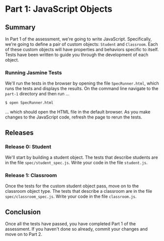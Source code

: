 # Part 1: JavaScript Objects
## Summary
In Part 1 of the assessment, we're going to write JavaScript.  Specifically, we're going to define a pair of custom objects:  `Student` and `Classroom`.  Each of these custom objects will have properties and behaviors specific to itself.  Tests have been written to guide you through the development of each object.


### Running Jasmine Tests
We'll run the tests in the browser by opening the file `SpecRunner.html`, which runs the tests and displays the results.  On the command line navigate to the `part-1` directory and then run
...

```
$ open SpecRunner.html
```

... which should open the HTML file in the default browser.  As you make changes to the JavaScript code, refresh the page to rerun the tests.


## Releases
### Release 0: Student
We'll start by building a student object.  The tests that describe students are in the file `spec/student_spec.js`.  Write your code in the file `student.js`.


### Release 1: Classroom
Once the tests for the custom student object pass, move on to the classroom
object type.  The tests that describe a classroom are in the file `spec/classroom_spec.js`.  Write your code in the file `classroom.js`.


## Conclusion

Once all the tests have passed, you have completed Part 1 of the assessment. If
you haven't done so already, commit your changes and move on to Part 2.

